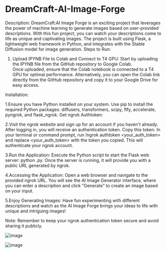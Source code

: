 # DreamCraft-AI-Image-Forge
Description:
DreamCraft:AI Image Forge is an exciting project that leverages the power of machine learning to generate images based on user-provided descriptions. With this fun project, you can watch your descriptions come to life as unique and captivating images. The project is built using Flask, a lightweight web framework in Python, and integrates with the Stable Diffusion model for image generation.
Steps to Run:

1. Upload IPYNB File to Colab and Connect to T4 GPU:
Start by uploading the IPYNB file from the GitHub repository to Google Colab.\
Once uploaded, ensure that the Colab notebook is connected to a T4 GPU for optimal performance.
Alternatively, you can open the Colab link directly from the GitHub repository and copy it to your Google Drive for easy access.

Installation:

1.Ensure you have Python installed on your system.
  Use pip to install the required Python packages: diffusers, transformers, scipy, ftfy, accelerate, pyngrok, and flask_ngrok.
  Get ngrok Authtoken:

2.Visit the ngrok website and sign up for an account if you haven't already.
  After logging in, you will receive an authentication token. Copy this token.
  In your terminal or command prompt, run !ngrok authtoken <your_auth_token> and replace <your_auth_token> with the token you copied. This will authenticate your ngrok account.

3.Run the Application:
  Execute the Python script to start the Flask web server: python <filename>.py.
  Once the server is running, it will provide you with a public URL generated by ngrok.

4.Accessing the Application:
  Open a web browser and navigate to the provided ngrok URL.
  You will see the AI Image Generator interface, where you can enter a description and click "Generate" to create an image based on your input.

5.Enjoy Generating Images:
  Have fun experimenting with different descriptions and watch as the AI Image Forge brings your ideas to life with unique and intriguing images!

Note: Remember to keep your ngrok authentication token secure and avoid sharing it publicly.


![image](https://github.com/ShadowMonarch001/DreamCraft-AI-Image-Forge/assets/129870255/13f9a8df-e1bf-4367-bd6f-b08f80534b19)

![image](https://github.com/ShadowMonarch001/DreamCraft-AI-Image-Forge/assets/129870255/e8d2609f-6508-4f0a-beab-f6546acd1723)



